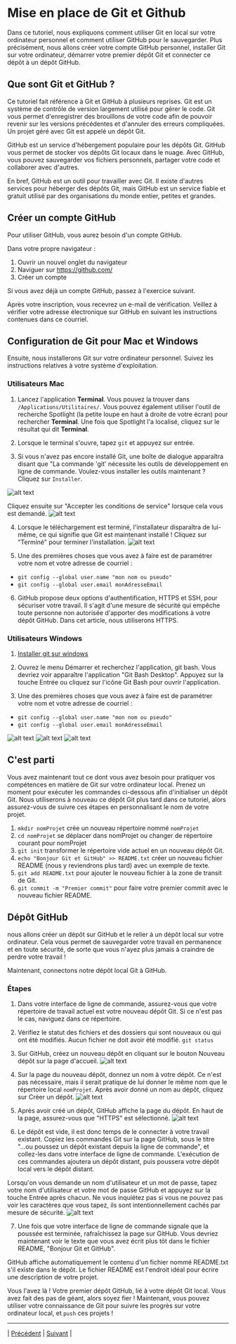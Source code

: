 # Mise en place de Git et Github

Dans ce tutoriel, nous expliquons comment utiliser Git en local sur votre ordinateur personnel et comment utiliser GitHub pour le sauvegarder. Plus précisément, nous allons créer votre compte GitHub personnel, installer Git sur votre ordinateur, démarrer votre premier dépôt Git et connecter ce dépôt à un dépôt GitHub.

## Que sont Git et GitHub ?

Ce tutoriel fait référence à Git et GitHub à plusieurs reprises. Git est un système de contrôle de version largement utilisé pour gérer le code. Git vous permet d'enregistrer des brouillons de votre code afin de pouvoir revenir sur les versions précédentes et d'annuler des erreurs compliquées. Un projet géré avec Git est appelé un dépôt Git.

GitHub est un service d'hébergement populaire pour les dépôts Git. GitHub vous permet de stocker vos dépôts Git locaux dans le nuage. Avec GitHub, vous pouvez sauvegarder vos fichiers personnels, partager votre code et collaborer avec d'autres.

En bref, GitHub est un outil pour travailler avec Git. Il existe d'autres services pour héberger des dépôts Git, mais GitHub est un service fiable et gratuit utilisé par des organisations du monde entier, petites et grandes.

## Créer un compte GitHub

Pour utiliser GitHub, vous aurez besoin d'un compte GitHub.  


Dans votre propre navigateur :
  1. Ouvrir un nouvel onglet du navigateur
  2. Naviguer sur https://github.com/
  3. Créer un compte

Si vous avez déjà un compte GitHub, passez à l'exercice suivant.

Après votre inscription, vous recevrez un e-mail de vérification. Veillez à vérifier votre adresse électronique sur GitHub en suivant les instructions contenues dans ce courriel.

## Configuration de Git pour Mac et Windows

Ensuite, nous installerons Git sur votre ordinateur personnel. Suivez les instructions relatives à votre système d'exploitation.

### Utilisateurs Mac 

1. Lancez l'application **Terminal**. Vous pouvez la trouver dans `/Applications/Utilitaires/`. Vous pouvez également utiliser l'outil de recherche Spotlight (la petite loupe en haut à droite de votre écran) pour rechercher **Terminal**. Une fois que Spotlight l'a localisé, cliquez sur le résultat qui dit **Terminal**.

2. Lorsque le terminal s'ouvre, tapez `git` et appuyez sur entrée.

3. Si vous n'avez pas encore installé Git, une boîte de dialogue apparaîtra disant que "La commande 'git' nécessite les outils de développement en ligne de commande. Voulez-vous installer les outils maintenant ? Cliquez sur `Installer`.
 
![alt text](../medias/Fig16.png)

Cliquez ensuite sur "Accepter les conditions de service" lorsque cela vous est demandé.
![alt text](../medias/Fig17.png)

4. Lorsque le téléchargement est terminé, l'installateur disparaîtra de lui-même, ce qui signifie que Git est maintenant installé ! Cliquez sur "Terminé" pour terminer l'installation.
![alt text](../medias/Fig18.png)

5. Une des premières choses que vous avez à faire est de paramétrer votre nom et votre adresse de courriel :
  - `git config --global user.name "mon nom ou pseudo"`
  - `git config --global user.email monAdresseEmail`
  
6. GitHub propose deux options d'authentification, HTTPS et SSH, pour sécuriser votre travail. Il s'agit d'une mesure de sécurité qui empêche toute personne non autorisée d'apporter des modifications à votre dépôt GitHub. Dans cet article, nous utiliserons HTTPS.


### Utilisateurs Windows

1. [Installer git sur windows](https://www.stanleyulili.com/git/how-to-install-git-bash-on-windows/)

2. Ouvrez le menu Démarrer et recherchez l'application, git bash. Vous devriez voir apparaître l'application "Git Bash Desktop". Appuyez sur la touche Entrée ou cliquez sur l'icône Git Bash pour ouvrir l'application.

3. Une des premières choses que vous avez à faire est de paramétrer votre nom et votre adresse de courriel :
  - `git config --global user.name "mon nom ou pseudo"`
  - `git config --global user.email monAdresseEmail`

![alt text](../medias/Fig19.png)
![alt text](../medias/Fig20.png)
![alt text](../medias/Fig21.png)


## C'est parti

Vous avez maintenant tout ce dont vous avez besoin pour pratiquer vos compétences en matière de Git sur votre ordinateur local. Prenez un moment pour exécuter les commandes ci-dessous afin d'initialiser un dépôt Git.
Nous utiliserons à nouveau ce dépôt Git plus tard dans ce tutoriel, alors assurez-vous de suivre ces étapes en personnalisant le nom de votre projet.

1. `mkdir nomProjet` crée un nouveau répertoire nommé `nomProjet`
2. `cd nomProjet` se déplacer dans nomProjet ou changer de répertoire courant pour nomProjet
3. `git init` transformer le répertoire vide actuel en un nouveau dépôt Git.
4. `echo "Bonjour Git et GitHub" >> README.txt` créer un nouveau fichier README (nous y reviendrons plus tard) avec un exemple de texte.
5. `git add README.txt` pour ajouter le nouveau fichier à la zone de transit de Git.
6. `git commit -m "Premier commit"` pour faire votre premier commit avec le nouveau fichier README.

## Dépôt GitHub

nous allons créer un dépôt sur GitHub et le relier à un dépôt local sur votre ordinateur. Cela vous permet de sauvegarder votre travail en permanence et en toute sécurité, de sorte que vous n'ayez plus jamais à craindre de perdre votre travail !

Maintenant, connectons notre dépôt local Git à GitHub.

### Étapes

1. Dans votre interface de ligne de commande, assurez-vous que votre répertoire de travail actuel est votre nouveau dépôt Git. Si ce n'est pas le cas, naviguez dans ce répertoire.

2. Vérifiez le statut des fichiers et des dossiers qui sont nouveaux ou qui ont été modifiés. Aucun fichier ne doit avoir été modifié.
`git status`

3. Sur GitHub, créez un nouveau dépôt en cliquant sur le bouton Nouveau dépôt sur la page d'accueil.
![alt text](../medias/Fig22.png)

4. Sur la page du nouveau dépôt, donnez un nom à votre dépôt. Ce n'est pas nécessaire, mais il serait pratique de lui donner le même nom que le répertoire local `nomProjet`. Après avoir donné un nom au dépôt, cliquez sur Créer un dépôt.
![alt text](../medias/Fig23.png)

5. Après avoir créé un dépôt, GitHub affiche la page du dépôt. En haut de la page, assurez-vous que "HTTPS" est sélectionné.
![alt text](../medias/Fig24.png)

6. Le dépôt est vide, il est donc temps de le connecter à votre travail existant. Copiez les commandes Git sur la page GitHub, sous le titre "...ou poussez un dépôt existant depuis la ligne de commande", et collez-les dans votre interface de ligne de commande. L'exécution de ces commandes ajoutera un dépôt distant, puis poussera votre dépôt local vers le dépôt distant.

Lorsqu'on vous demande un nom d'utilisateur et un mot de passe, tapez votre nom d'utilisateur et votre mot de passe GitHub et appuyez sur la touche Entrée après chacun. Ne vous inquiétez pas si vous ne pouvez pas voir les caractères que vous tapez, ils sont intentionnellement cachés par mesure de sécurité.
![alt text](../medias/Fig25.png)

7. Une fois que votre interface de ligne de commande signale que la poussée est terminée, rafraîchissez la page sur GitHub. Vous devriez maintenant voir le texte que vous avez écrit plus tôt dans le fichier README, "Bonjour Git et GitHub".

GitHub affiche automatiquement le contenu d'un fichier nommé README.txt s'il existe dans le dépôt. Le fichier README est l'endroit idéal pour écrire une description de votre projet.

Vous l'avez là ! Votre premier dépôt GitHub, lié à votre dépôt Git local. Vous avez fait des pas de géant, alors soyez fier ! Maintenant, vous pouvez utiliser votre connaissance de Git pour suivre les progrès sur votre ordinateur local, et `push` ces projets !


___
| [Précédent](../4-transitions-css/jules-verne/explications.md)       | [Suivant](./2-deploiment-githubpages.md)    |
